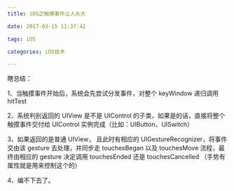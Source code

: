 ```yaml
---
title: iOS之触摸事件让人头大

date: 2017-03-15 11:37:42

tags: iOS

categories: iOS技术

---
```


瞎总结：

1、当触摸事件开始后，系统会先尝试分发事件，对整个 keyWindow 递归调用 hitTest

2、系统判别返回的 UIView 是不是 UIControl 的子类，如果是的话，直接将整个触摸事件交付给 UIControl 实例完成（比如：UIButton、UISwitch）

3、如果返回的是普通 UIView， 且此时有相应的 UIGestureRecognizer，将事件交由该 gesture 去处理，并同步走 touchesBegan 以及 touchesMove 流程，最终由相应的 gesture 决定调用 touchesEnded 还是 touchesCancelled （手势有属性就是用来控制这个的）

4、编不下去了。
